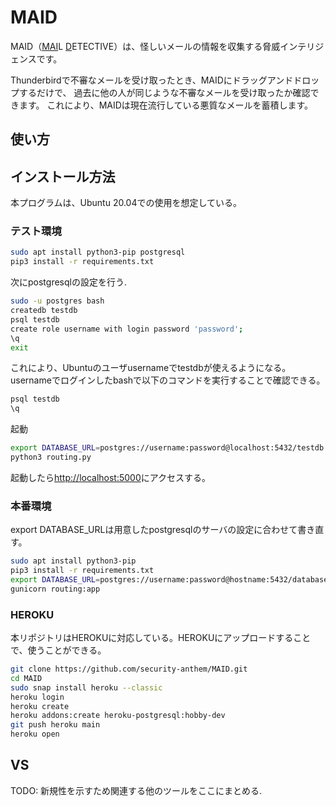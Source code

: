 MAID
================

MAID（<u>MAI</u>L <u>D</u>ETECTIVE）は、怪しいメールの情報を収集する脅威インテリジェンスです。

Thunderbirdで不審なメールを受け取ったとき、MAIDにドラッグアンドドロップするだけで、
過去に他の人が同じような不審なメールを受け取ったか確認できます。
これにより、MAIDは現在流行している悪質なメールを蓄積します。

使い方
-----------------------


インストール方法
---------------------
本プログラムは、Ubuntu 20.04での使用を想定している。

### テスト環境
```bash
sudo apt install python3-pip postgresql
pip3 install -r requirements.txt
```
次にpostgresqlの設定を行う.

```bash
sudo -u postgres bash
createdb testdb
psql testdb
create role username with login password 'password';
\q
exit
```

これにより、Ubuntuのユーザusernameでtestdbが使えるようになる。
usernameでログインしたbashで以下のコマンドを実行することで確認できる。
```bash
psql testdb
\q
```

起動
```bash
export DATABASE_URL=postgres://username:password@localhost:5432/testdb
python3 routing.py
```
起動したら[http://localhost:5000](http://localhost:5000)にアクセスする。

### 本番環境
export DATABASE_URLは用意したpostgresqlのサーバの設定に合わせて書き直す。
```bash
sudo apt install python3-pip
pip3 install -r requirements.txt
export DATABASE_URL=postgres://username:password@hostname:5432/database_name
gunicorn routing:app
```

### HEROKU
本リポジトリはHEROKUに対応している。HEROKUにアップロードすることで、使うことができる。

```bash
git clone https://github.com/security-anthem/MAID.git
cd MAID
sudo snap install heroku --classic
heroku login
heroku create
heroku addons:create heroku-postgresql:hobby-dev
git push heroku main
heroku open
```


VS
--------------------
TODO: 新規性を示すため関連する他のツールをここにまとめる.

